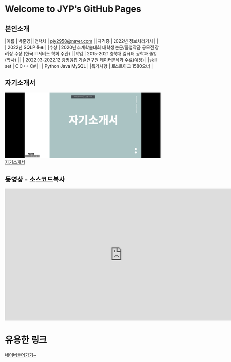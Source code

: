 # Welcome to JYP's GitHub Pages

## 본인소개

|이름 | 박준영|
|연락처 | pjy2958@naver.com |
|자격증 | 2022년 정보처리기사 |
| | 2022년 SQLP 목표 |
|수상 | 2020년 추계학술대회 대학생 논문/졸업작품 공모전 장려상 수상 (한국 IT서비스 학회 주관) |
|학업 | 2015-2021 충북대 컴퓨터 공학과 졸업(학사) |
| | 2022.03-2022.12 광명융합 기술연구원 데이터분석과 수료(예정) |
|skill set | C C++ C# |
| | Python Java MySQL |
|특기사항 | 로스트아크 1580오너 |

## 자기소개서
<img src = "print.png"/> <br>
[ 자기소개서](/project.pptx) <br>

## 동영상 - 소스코드복사
<iframe width="759" height="427" src="https://www.youtube.com/embed/ocYdmg-3DNs" title="YouTube video player" frameborder="0" allow="accelerometer; autoplay; clipboard-write; encrypted-media; gyroscope; picture-in-picture" allowfullscreen></iframe>

# 유용한 링크
[ 네이버들어가기~](https://www.naver.com/)

